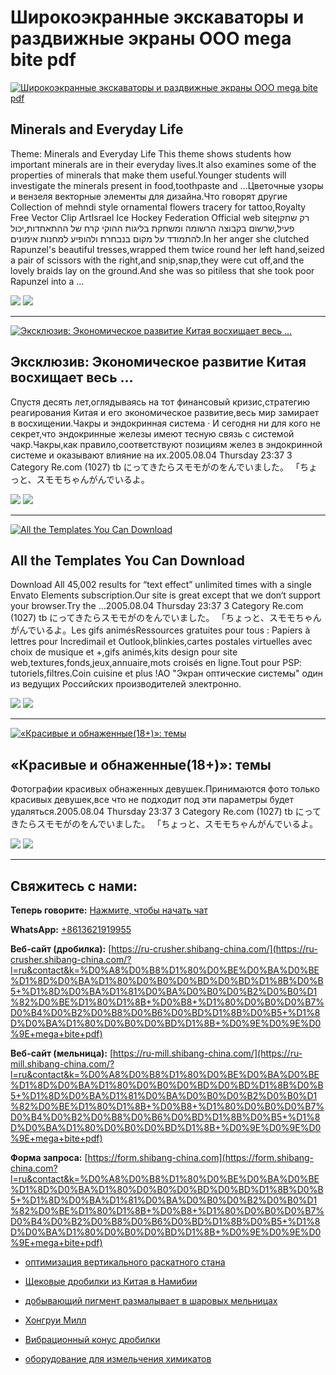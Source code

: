 # Широкоэкранные экскаваторы и раздвижные экраны ООО mega bite pdf

<a href="https://swt.shibang-china.com/?l=ru&img&k=%D0%A8%D0%B8%D1%80%D0%BE%D0%BA%D0%BE%D1%8D%D0%BA%D1%80%D0%B0%D0%BD%D0%BD%D1%8B%D0%B5+%D1%8D%D0%BA%D1%81%D0%BA%D0%B0%D0%B2%D0%B0%D1%82%D0%BE%D1%80%D1%8B+%D0%B8+%D1%80%D0%B0%D0%B7%D0%B4%D0%B2%D0%B8%D0%B6%D0%BD%D1%8B%D0%B5+%D1%8D%D0%BA%D1%80%D0%B0%D0%BD%D1%8B+%D0%9E%D0%9E%D0%9E+mega+bite+pdf" target="_blank">![Широкоэкранные экскаваторы и раздвижные экраны ООО mega bite pdf](http://static.shibang-china.com/all-800x300/1244.jpg)</a>

## Minerals and Everyday Life
Theme: Minerals and Everyday Life This theme shows students how important minerals are in their everyday lives.It also examines some of the properties of minerals that make them useful.Younger students will investigate the minerals present in food,toothpaste and …Цветочные узоры и вензеля векторные элементы для дизайна.Что говорят другие Collection of mehndi style ornamental flowers tracery for tattoo,Royalty Free Vector Clip ArtIsrael Ice Hockey Federation Official web siteרק שחקן פעיל,שרשום בקבוצה הרשומה ומשחקת בליגות ההוקי קרח של ההתאחדות,יכול להתמודד על מקום בנבחרת ולהופיע למחנות אימונים.In her anger she clutched Rapunzel's beautiful tresses,wrapped them twice round her left hand,seized a pair of scissors with the right,and snip,snap,they were cut off,and the lovely braids lay on the ground.And she was so pitiless that she took poor Rapunzel into a …


<a href="https://whatsapp.shibangsoft.com/WhatsApp.php" target="_blank" title="WhatsApp">![](http://static.shibang-china.com/icon/whatsapp.png)</a> <a href="https://swt.shibang-china.com/?l=ru&icon&k=%D0%A8%D0%B8%D1%80%D0%BE%D0%BA%D0%BE%D1%8D%D0%BA%D1%80%D0%B0%D0%BD%D0%BD%D1%8B%D0%B5+%D1%8D%D0%BA%D1%81%D0%BA%D0%B0%D0%B2%D0%B0%D1%82%D0%BE%D1%80%D1%8B+%D0%B8+%D1%80%D0%B0%D0%B7%D0%B4%D0%B2%D0%B8%D0%B6%D0%BD%D1%8B%D0%B5+%D1%8D%D0%BA%D1%80%D0%B0%D0%BD%D1%8B+%D0%9E%D0%9E%D0%9E+mega+bite+pdf" target="_blank">![](http://static.shibang-china.com/icon/chat-ru.png)</a>

---

<a href="https://swt.shibang-china.com/?l=ru&img&k=%D0%A8%D0%B8%D1%80%D0%BE%D0%BA%D0%BE%D1%8D%D0%BA%D1%80%D0%B0%D0%BD%D0%BD%D1%8B%D0%B5+%D1%8D%D0%BA%D1%81%D0%BA%D0%B0%D0%B2%D0%B0%D1%82%D0%BE%D1%80%D1%8B+%D0%B8+%D1%80%D0%B0%D0%B7%D0%B4%D0%B2%D0%B8%D0%B6%D0%BD%D1%8B%D0%B5+%D1%8D%D0%BA%D1%80%D0%B0%D0%BD%D1%8B+%D0%9E%D0%9E%D0%9E+mega+bite+pdf" target="_blank">![Эксклюзив: Экономическое развитие Китая восхищает весь …](http://static.shibang-china.com/all-800x300/1105.jpg)</a>

## Эксклюзив: Экономическое развитие Китая восхищает весь …
Спустя десять лет,оглядываясь на тот финансовый кризис,стратегию реагирования Китая и его экономическое развитие,весь мир замирает в восхищении.Чакры и эндокринная система&nbsp;&#0183;&#32;И сегодня ни для кого не секрет,что эндокринные железы имеют тесную связь с системой чакр.Чакры,как правило,соответствуют позициям желез в эндокринной системе и оказывают влияние на их.2005.08.04 Thursday 23:37 3 Category Re.com (1027) tb にってきたらスモモがのをんでいました。 「ちょっと、スモモちゃんがんでいるよ。


<a href="https://whatsapp.shibangsoft.com/WhatsApp.php" target="_blank" title="WhatsApp">![](http://static.shibang-china.com/icon/whatsapp.png)</a> <a href="https://swt.shibang-china.com/?l=ru&icon&k=%D0%A8%D0%B8%D1%80%D0%BE%D0%BA%D0%BE%D1%8D%D0%BA%D1%80%D0%B0%D0%BD%D0%BD%D1%8B%D0%B5+%D1%8D%D0%BA%D1%81%D0%BA%D0%B0%D0%B2%D0%B0%D1%82%D0%BE%D1%80%D1%8B+%D0%B8+%D1%80%D0%B0%D0%B7%D0%B4%D0%B2%D0%B8%D0%B6%D0%BD%D1%8B%D0%B5+%D1%8D%D0%BA%D1%80%D0%B0%D0%BD%D1%8B+%D0%9E%D0%9E%D0%9E+mega+bite+pdf" target="_blank">![](http://static.shibang-china.com/icon/chat-ru.png)</a>

---

<a href="https://swt.shibang-china.com/?l=ru&img&k=%D0%A8%D0%B8%D1%80%D0%BE%D0%BA%D0%BE%D1%8D%D0%BA%D1%80%D0%B0%D0%BD%D0%BD%D1%8B%D0%B5+%D1%8D%D0%BA%D1%81%D0%BA%D0%B0%D0%B2%D0%B0%D1%82%D0%BE%D1%80%D1%8B+%D0%B8+%D1%80%D0%B0%D0%B7%D0%B4%D0%B2%D0%B8%D0%B6%D0%BD%D1%8B%D0%B5+%D1%8D%D0%BA%D1%80%D0%B0%D0%BD%D1%8B+%D0%9E%D0%9E%D0%9E+mega+bite+pdf" target="_blank">![All the Templates You Can Download](http://static.shibang-china.com/all-800x300/1174.jpg)</a>

## All the Templates You Can Download
Download All 45,002 results for “text effect” unlimited times with a single Envato Elements subscription.Our site is great except that we don‘t support your browser.Try the …2005.08.04 Thursday 23:37 3 Category Re.com (1027) tb にってきたらスモモがのをんでいました。 「ちょっと、スモモちゃんがんでいるよ。Les gifs anim&#233;sRessources gratuites pour tous : Papiers &#224; lettres pour Incredimail et Outlook,blinkies,cartes postales virtuelles avec choix de musique et +,gifs anim&#233;s,kits design pour site web,textures,fonds,jeux,annuaire,mots crois&#233;s en ligne.Tout pour PSP: tutoriels,filtres.Coin cuisine et plus !АО &quot;Экран оптические системы&quot; один из ведущих Российских производителей электронно.


<a href="https://whatsapp.shibangsoft.com/WhatsApp.php" target="_blank" title="WhatsApp">![](http://static.shibang-china.com/icon/whatsapp.png)</a> <a href="https://swt.shibang-china.com/?l=ru&icon&k=%D0%A8%D0%B8%D1%80%D0%BE%D0%BA%D0%BE%D1%8D%D0%BA%D1%80%D0%B0%D0%BD%D0%BD%D1%8B%D0%B5+%D1%8D%D0%BA%D1%81%D0%BA%D0%B0%D0%B2%D0%B0%D1%82%D0%BE%D1%80%D1%8B+%D0%B8+%D1%80%D0%B0%D0%B7%D0%B4%D0%B2%D0%B8%D0%B6%D0%BD%D1%8B%D0%B5+%D1%8D%D0%BA%D1%80%D0%B0%D0%BD%D1%8B+%D0%9E%D0%9E%D0%9E+mega+bite+pdf" target="_blank">![](http://static.shibang-china.com/icon/chat-ru.png)</a>

---

<a href="https://swt.shibang-china.com/?l=ru&img&k=%D0%A8%D0%B8%D1%80%D0%BE%D0%BA%D0%BE%D1%8D%D0%BA%D1%80%D0%B0%D0%BD%D0%BD%D1%8B%D0%B5+%D1%8D%D0%BA%D1%81%D0%BA%D0%B0%D0%B2%D0%B0%D1%82%D0%BE%D1%80%D1%8B+%D0%B8+%D1%80%D0%B0%D0%B7%D0%B4%D0%B2%D0%B8%D0%B6%D0%BD%D1%8B%D0%B5+%D1%8D%D0%BA%D1%80%D0%B0%D0%BD%D1%8B+%D0%9E%D0%9E%D0%9E+mega+bite+pdf" target="_blank">![&#171;Красивые и обнаженные(18+)&#187;: темы](http://static.shibang-china.com/all-800x300/319.jpg)</a>

## &#171;Красивые и обнаженные(18+)&#187;: темы
Фотографии красивых обнаженных девушек.Принимаются фото только красивых девушек,все что не подходит под эти параметры будет удаляться.2005.08.04 Thursday 23:37 3 Category Re.com (1027) tb にってきたらスモモがのをんでいました。 「ちょっと、スモモちゃんがんでいるよ。

<a href="https://whatsapp.shibangsoft.com/WhatsApp.php" target="_blank" title="WhatsApp">![](http://static.shibang-china.com/icon/whatsapp.png)</a> <a href="https://swt.shibang-china.com/?l=ru&icon&k=%D0%A8%D0%B8%D1%80%D0%BE%D0%BA%D0%BE%D1%8D%D0%BA%D1%80%D0%B0%D0%BD%D0%BD%D1%8B%D0%B5+%D1%8D%D0%BA%D1%81%D0%BA%D0%B0%D0%B2%D0%B0%D1%82%D0%BE%D1%80%D1%8B+%D0%B8+%D1%80%D0%B0%D0%B7%D0%B4%D0%B2%D0%B8%D0%B6%D0%BD%D1%8B%D0%B5+%D1%8D%D0%BA%D1%80%D0%B0%D0%BD%D1%8B+%D0%9E%D0%9E%D0%9E+mega+bite+pdf" target="_blank">![](http://static.shibang-china.com/icon/chat-ru.png)</a>

---
## Свяжитесь с нами:

**Теперь говорите:** [Нажмите, чтобы начать чат](https://swt.shibang-china.com?l=ru&contact&k=%D0%A8%D0%B8%D1%80%D0%BE%D0%BA%D0%BE%D1%8D%D0%BA%D1%80%D0%B0%D0%BD%D0%BD%D1%8B%D0%B5+%D1%8D%D0%BA%D1%81%D0%BA%D0%B0%D0%B2%D0%B0%D1%82%D0%BE%D1%80%D1%8B+%D0%B8+%D1%80%D0%B0%D0%B7%D0%B4%D0%B2%D0%B8%D0%B6%D0%BD%D1%8B%D0%B5+%D1%8D%D0%BA%D1%80%D0%B0%D0%BD%D1%8B+%D0%9E%D0%9E%D0%9E+mega+bite+pdf)

**WhatsApp:**  [+8613621919955](https://whatsapp.shibangsoft.com/WhatsApp.php)

**Веб-сайт (дробилка):** [https://ru-crusher.shibang-china.com/](https://ru-crusher.shibang-china.com/?l=ru&contact&k=%D0%A8%D0%B8%D1%80%D0%BE%D0%BA%D0%BE%D1%8D%D0%BA%D1%80%D0%B0%D0%BD%D0%BD%D1%8B%D0%B5+%D1%8D%D0%BA%D1%81%D0%BA%D0%B0%D0%B2%D0%B0%D1%82%D0%BE%D1%80%D1%8B+%D0%B8+%D1%80%D0%B0%D0%B7%D0%B4%D0%B2%D0%B8%D0%B6%D0%BD%D1%8B%D0%B5+%D1%8D%D0%BA%D1%80%D0%B0%D0%BD%D1%8B+%D0%9E%D0%9E%D0%9E+mega+bite+pdf)

**Веб-сайт (мельница):** [https://ru-mill.shibang-china.com/](https://ru-mill.shibang-china.com/?l=ru&contact&k=%D0%A8%D0%B8%D1%80%D0%BE%D0%BA%D0%BE%D1%8D%D0%BA%D1%80%D0%B0%D0%BD%D0%BD%D1%8B%D0%B5+%D1%8D%D0%BA%D1%81%D0%BA%D0%B0%D0%B2%D0%B0%D1%82%D0%BE%D1%80%D1%8B+%D0%B8+%D1%80%D0%B0%D0%B7%D0%B4%D0%B2%D0%B8%D0%B6%D0%BD%D1%8B%D0%B5+%D1%8D%D0%BA%D1%80%D0%B0%D0%BD%D1%8B+%D0%9E%D0%9E%D0%9E+mega+bite+pdf)

**Форма запроса:** [https://form.shibang-china.com](https://form.shibang-china.com?l=ru&contact&k=%D0%A8%D0%B8%D1%80%D0%BE%D0%BA%D0%BE%D1%8D%D0%BA%D1%80%D0%B0%D0%BD%D0%BD%D1%8B%D0%B5+%D1%8D%D0%BA%D1%81%D0%BA%D0%B0%D0%B2%D0%B0%D1%82%D0%BE%D1%80%D1%8B+%D0%B8+%D1%80%D0%B0%D0%B7%D0%B4%D0%B2%D0%B8%D0%B6%D0%BD%D1%8B%D0%B5+%D1%8D%D0%BA%D1%80%D0%B0%D0%BD%D1%8B+%D0%9E%D0%9E%D0%9E+mega+bite+pdf)

* [оптимизация вертикального раскатного стана](../124/%D0%BE%D0%BF%D1%82%D0%B8%D0%BC%D0%B8%D0%B7%D0%B0%D1%86%D0%B8%D1%8F%20%D0%B2%D0%B5%D1%80%D1%82%D0%B8%D0%BA%D0%B0%D0%BB%D1%8C%D0%BD%D0%BE%D0%B3%D0%BE%20%D1%80%D0%B0%D1%81%D0%BA%D0%B0%D1%82%D0%BD%D0%BE%D0%B3%D0%BE%20%D1%81%D1%82%D0%B0%D0%BD%D0%B0.md)

* [Щековые дробилки из Китая в Намибии](../124/%D0%A9%D0%B5%D0%BA%D0%BE%D0%B2%D1%8B%D0%B5%20%D0%B4%D1%80%D0%BE%D0%B1%D0%B8%D0%BB%D0%BA%D0%B8%20%D0%B8%D0%B7%20%D0%9A%D0%B8%D1%82%D0%B0%D1%8F%20%D0%B2%20%D0%9D%D0%B0%D0%BC%D0%B8%D0%B1%D0%B8%D0%B8.md)

* [добывающий пигмент размалывает в шаровых мельницах](../125/%D0%B4%D0%BE%D0%B1%D1%8B%D0%B2%D0%B0%D1%8E%D1%89%D0%B8%D0%B9%20%D0%BF%D0%B8%D0%B3%D0%BC%D0%B5%D0%BD%D1%82%20%D1%80%D0%B0%D0%B7%D0%BC%D0%B0%D0%BB%D1%8B%D0%B2%D0%B0%D0%B5%D1%82%20%D0%B2%20%D1%88%D0%B0%D1%80%D0%BE%D0%B2%D1%8B%D1%85%20%D0%BC%D0%B5%D0%BB%D1%8C%D0%BD%D0%B8%D1%86%D0%B0%D1%85.md)

* [Хонгруи Милл](../125/%D0%A5%D0%BE%D0%BD%D0%B3%D1%80%D1%83%D0%B8%20%D0%9C%D0%B8%D0%BB%D0%BB.md)

* [Вибрационный конус дробилки](../123/%D0%92%D0%B8%D0%B1%D1%80%D0%B0%D1%86%D0%B8%D0%BE%D0%BD%D0%BD%D1%8B%D0%B9%20%D0%BA%D0%BE%D0%BD%D1%83%D1%81%20%D0%B4%D1%80%D0%BE%D0%B1%D0%B8%D0%BB%D0%BA%D0%B8.md)

* [оборудование для измельчения химикатов](../121/%D0%BE%D0%B1%D0%BE%D1%80%D1%83%D0%B4%D0%BE%D0%B2%D0%B0%D0%BD%D0%B8%D0%B5%20%D0%B4%D0%BB%D1%8F%20%D0%B8%D0%B7%D0%BC%D0%B5%D0%BB%D1%8C%D1%87%D0%B5%D0%BD%D0%B8%D1%8F%20%D1%85%D0%B8%D0%BC%D0%B8%D0%BA%D0%B0%D1%82%D0%BE%D0%B2.md)